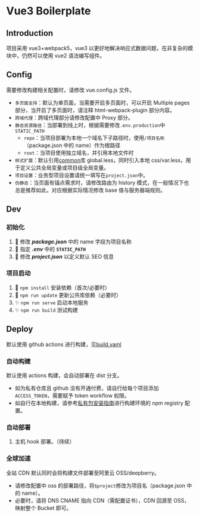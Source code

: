 # Vue3 Boilerplate

## Introduction

项目采用 vue3+webpack5，vue3 以更好地解决响应式数据问题，在非复杂的模块中，仍然可以使用 vue2 语法编写组件。

## Config

需要修改构建相关配置时，请修改 vue.config.js 文件。

-   `多页面支持`：默认为单页面，当需要开启多页面时，可以开启 Multiple pages 部分，当开启了多页面时，请注释 html-webpack-plugin 部分内容。
-   `跨域代理`：跨域代理部分请修改配置中 Proxy 部分。
-   `静态资源路径`：当部署到线上时，根据需要修改`.env.production`中`STATIC_PATH`
    -   `repo`：当项目部署为本地一个域名下子路径时，使用`/项目名称`（package.json 中的 name）作为根路径
    -   `root`：当项目使用独立域名，并引用本地文件时
-   `样式扩展`：默认引用[common](https://github.com/deepberry/common)库 global.less，同时引入本地 css/var.less，用于定义公共全局变量或项目级全局变量。
-   `项目设置`：业务型项目设置请统一填写在`project.json`中。
-   `伪静态`：当页面有锚点需求时，请修改路由为 history 模式，在一般情况下也总是推荐如此，对应根据实际情况修改 base 值与服务器端规则。

## Dev

### 初始化

1. 🌈 修改 **_package.json_** 中的 name 字段为项目名称
2. 🌈 指定 **_.env_** 中的 **`STATIC_PATH`**
3. 🌈 修改 **_project.json_** 以定义默认 SEO 信息

### 项目启动

1. 🌈 `npm install` 安装依赖（首次/必要时）
2. 🌈 `npm run update` 更新公共库依赖（必要时）
3. ✨ `npm run serve` 启动本地服务
4. ✨ `npm run build` 测试构建

## Deploy

默认使用 github actions 进行构建，见[build.yaml](./.github/workflows/build.yaml)

### 自动构建

默认使用 actions 构建，会自动部署在 dist 分支。

-   如为私有仓库且 github 没有开通付费，请自行给每个项目添加`ACCESS_TOKEN`，需要赋予 token workflow 权限。
-   如自行在本地构建，请参考[私有包安装指南](https://github.com/deepberry/FE-docs/blob/master/packages/DeepBerry%E7%A7%81%E6%9C%89%E5%8C%85%E5%AE%89%E8%A3%85.md)进行构建环境的 npm registry 配置。

### 自动部署

1. 主机 hook 部署。（待续）

### 全球加速

全站 CDN 默认同时会将构建文件部署至阿里云 OSS/deepberry。

-   请修改配置中 oss 的部署路径，将`$project`修改为项目名（package.json 中的 name）。
-   必要时，请将 DNS CNAME 指向 CDN（需配置证书），CDN 回源至 OSS，映射整个 Bucket 即可。
